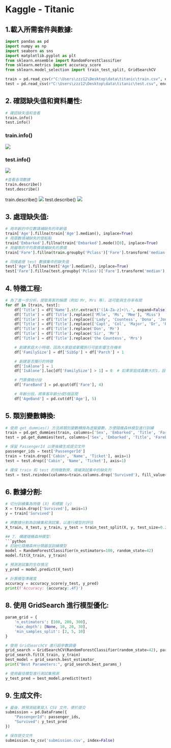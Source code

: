 # Kaggle - Titanic 

## 1.載入所需套件與數據:
```python
import pandas as pd
import numpy as np
import seaborn as sns
import matplotlib.pyplot as plt
from sklearn.ensemble import RandomForestClassifier
from sklearn.metrics import accuracy_score
from sklearn.model_selection import train_test_split, GridSearchCV

train = pd.read_csv(r"C:\Users\zzz12\Desktop\data\titanic\train.csv", encoding="utf-8")
test = pd.read_csv(r"C:\Users\zzz12\Desktop\data\titanic\test.csv", encoding="utf-8")
```

## 2. 確認缺失值和資料屬性:

```python
# 確認缺失值和查看
train.info()
test.info()
```
### train.info()  
![](https://github.com/zzz123343/Kaggle---Titanic-/raw/main/images/0-1.png)  
### test.info()  
![](https://github.com/zzz123343/Kaggle---Titanic-/raw/main/images/0-2.png)  

```python
#查看各項數據
train.describe()
test.describe()
```
train.describe()
![](https://github.com/zzz123343/Kaggle---Titanic-/raw/main/images/1-1.png)
test.describe()
![](https://github.com/zzz123343/Kaggle---Titanic-/raw/main/images/1-2.png)

## 3. 處理缺失值:
```python
# 用年齡的中位數填補缺失的年齡值
train['Age'].fillna(train['Age'].median(), inplace=True)
# 用眾數填補缺失的登船點
train['Embarked'].fillna(train['Embarked'].mode()[0], inplace=True)
# 用艙等的平均票價填補缺失的票價
train['Fare'].fillna(train.groupby('Pclass')['Fare'].transform('median'), inplace=True)

# 同樣處理 test 數據集中的缺失值
test['Age'].fillna(test['Age'].median(), inplace=True)
test['Fare'].fillna(test.groupby('Pclass')['Fare'].transform('median'), inplace=True)
```

## 4. 特徵工程:
```python
# 為了進一步分析，提取乘客的稱謂（例如 Mr, Mrs 等），這可能與生存率有關
for df in [train, test]:
    df['Title'] = df['Name'].str.extract('([A-Za-z]+)\.', expand=False)
    df['Title'] = df['Title'].replace(['Mlle', 'Ms', 'Mme'], 'Miss')
    df['Title'] = df['Title'].replace(['Lady', 'Countess', 'Dona', 'Jonkheer'], 'Rare')
    df['Title'] = df['Title'].replace(['Capt', 'Col', 'Major', 'Dr', 'Rev'], 'Officer')
    df['Title'] = df['Title'].replace('Don', 'Mr')
    df['Title'] = df['Title'].replace('Sir', 'Mr')
    df['Title'] = df['Title'].replace('the Countess', 'Mrs')

    # 創建家庭大小特徵，因為大家庭或單獨旅行可能影響生存機率
    df['FamilySize'] = df['SibSp'] + df['Parch'] + 1

    # 創建是否獨行的特徵
    df['IsAlone'] = 1
    df['IsAlone'].loc[df['FamilySize'] > 1] = 0  # 如果家庭成員數大於1，設置為非獨行

    # 門票價格分段
    df['FareBand'] = pd.qcut(df['Fare'], 4)

    # 年齡分段，將乘客年齡分成5個區間
    df['AgeBand'] = pd.cut(df['Age'], 5)
```

## 5. 類別變數轉換:
```python
# 使用 get_dummies() 方法將類別變數轉換為虛擬變數，方便隨機森林模型進行訓練
train = pd.get_dummies(train, columns=['Sex', 'Embarked', 'Title', 'FareBand', 'AgeBand'], drop_first=True)
test = pd.get_dummies(test, columns=['Sex', 'Embarked', 'Title', 'FareBand', 'AgeBand'], drop_first=True)

# 保留 PassengerId 以便後續生成提交文件
passenger_ids = test['PassengerId']
train = train.drop(['Cabin', 'Name', 'Ticket'], axis=1)
test = test.drop(['Cabin', 'Name', 'Ticket'], axis=1)

# 確保 train 和 test 的特徵對齊，填補測試集中的缺失列
test = test.reindex(columns=train.columns.drop('Survived'), fill_value=0)
```

## 6. 數據分割:
```python
# 切分訓練集為特徵 (X) 和標籤 (y)
X = train.drop(['Survived'], axis=1)
y = train['Survived']

# 將數據分割為訓練集和測試集，以進行模型的評估
X_train, X_test, y_train, y_test = train_test_split(X, y, test_size=0.2, random_state=42)

## 7. 構建隨機森林模型:
```python
# 初始化隨機森林分類器並訓練模型
model = RandomForestClassifier(n_estimators=100, random_state=42)
model.fit(X_train, y_train)

# 預測測試集的生存情況
y_pred = model.predict(X_test)

# 計算模型準確度
accuracy = accuracy_score(y_test, y_pred)
print(f'Accuracy: {accuracy:.4f}')
```

## 8. 使用 GridSearch 進行模型優化:
```python
param_grid = {
    'n_estimators': [100, 200, 300],
    'max_depth': [None, 10, 20, 30],
    'min_samples_split': [2, 5, 10]
}

# 使用 GridSearchCV 進行超參數調優
grid_search = GridSearchCV(RandomForestClassifier(random_state=42), param_grid, cv=5, scoring='accuracy')
grid_search.fit(X_train, y_train)
best_model = grid_search.best_estimator_
print("Best Parameters:", grid_search.best_params_)

# 使用最佳模型進行測試集預測
y_test_pred = best_model.predict(test)
```

## 9. 生成文件:
```python
# 最後，將預測結果寫入 CSV 文件，便於提交
submission = pd.DataFrame({
    "PassengerId": passenger_ids,
    "Survived": y_test_pred
})

# 保存提交文件
submission.to_csv('submission.csv', index=False)
```
